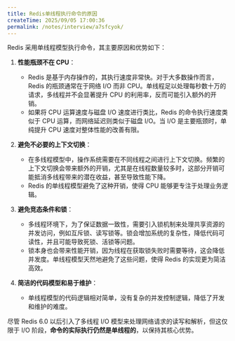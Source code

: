 ```yaml
---
title: Redis单线程执行命令的原因
createTime: 2025/09/05 17:00:36
permalink: /notes/interview/a7sfcyok/
---
```

Redis 采用单线程模型执行命令，其主要原因和优势如下：

1. **性能瓶颈不在 CPU**：
    * Redis 是基于内存操作的，其执行速度非常快。对于大多数操作而言，Redis 的瓶颈通常在于网络 I/O 而非 CPU。单线程足以处理每秒数十万的请求，多线程并不会显著提升 CPU 的利用率，反而可能引入额外的开销。
    * 如果将 CPU 运算速度与磁盘 I/O 速度进行类比，Redis 的命令执行速度类似于 CPU 运算，而网络延迟则类似于磁盘 I/O。当 I/O 是主要瓶颈时，单纯提升 CPU 速度对整体性能的改善有限。

2. **避免不必要的上下文切换**：
    * 在多线程模型中，操作系统需要在不同线程之间进行上下文切换。频繁的上下文切换会带来额外的开销，尤其是在线程数量较多时，这部分开销可能抵消多线程带来的潜在收益，甚至导致性能下降。
    * Redis 的单线程模型避免了这种开销，使得 CPU 能够更专注于处理业务逻辑。

3. **避免竞态条件和锁**：
    * 多线程环境下，为了保证数据一致性，需要引入锁机制来处理共享资源的并发访问，例如互斥锁、读写锁等。锁会增加系统的复杂性，降低代码可读性，并且可能导致死锁、活锁等问题。
    * 锁本身也会带来性能开销，因为线程在获取锁失败时需要等待，这会降低并发度。单线程模型天然地避免了这些问题，使得 Redis 的实现更为简洁高效。

4. **简洁的代码模型和易于维护**：
    * 单线程模型的代码逻辑相对简单，没有复杂的并发控制逻辑，降低了开发和维护的难度。

尽管 Redis 6.0 以后引入了多线程 I/O 模型来处理网络请求的读写和解析，但这仅限于 I/O 阶段，**命令的实际执行仍然是单线程的**，以保持其核心优势。